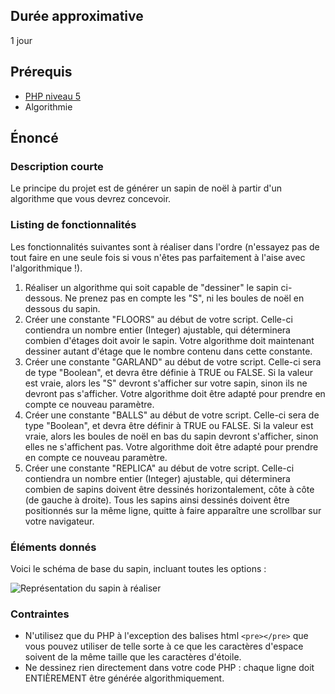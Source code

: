 ## Durée approximative

1 jour

## Prérequis

- <a href="https://microlead.fr/echelles/html" title="Prérequis en HTML" target="_blank">PHP niveau 5</a>
- Algorithmie

## Énoncé

### Description courte

Le principe du projet est de générer un sapin de noël à partir d'un algorithme que vous devrez concevoir.

### Listing de fonctionnalités

Les fonctionnalités suivantes sont à réaliser dans l'ordre (n'essayez pas de tout faire en une seule fois si vous n'êtes pas parfaitement à l'aise avec l'algorithmique !).

1. Réaliser un algorithme qui soit capable de "dessiner" le sapin ci-dessous. Ne prenez pas en compte les "S", ni les boules de noël en dessous du sapin.
2. Créer une constante "FLOORS" au début de votre script. Celle-ci contiendra un nombre entier (Integer) ajustable, qui déterminera combien d'étages doit avoir le sapin. Votre algorithme doit maintenant dessiner autant d'étage que le nombre contenu dans cette constante.
3. Créer une constante "GARLAND" au début de votre script. Celle-ci sera de type "Boolean", et devra être définie à TRUE ou FALSE. Si la valeur est vraie, alors les "S" devront s'afficher sur votre sapin, sinon ils ne devront pas s'afficher. Votre algorithme doit être adapté pour prendre en compte ce nouveau paramètre.
4. Créer une constante "BALLS" au début de votre script. Celle-ci sera de type "Boolean", et devra être définir à TRUE ou FALSE. Si la valeur est vraie, alors les boules de noël en bas du sapin devront s'afficher, sinon elles ne s'affichent pas. Votre algorithme doit être adapté pour prendre en compte ce nouveau paramètre.
5. Créer une constante "REPLICA" au début de votre script. Celle-ci contiendra un nombre entier (Integer) ajustable, qui déterminera combien de sapins doivent être dessinés horizontalement, côte à côte (de gauche à droite). Tous les sapins ainsi dessinés doivent être positionnés sur la même ligne, quitte à faire apparaître une scrollbar sur votre navigateur.

### Éléments donnés

Voici le schéma de base du sapin, incluant toutes les options : 

![Représentation du sapin à réaliser](https://raw.githubusercontent.com/Microleadoff/content/master/lang/fr/projects/images_projets/image_dessin_sapin.png)

### Contraintes

- N'utilisez que du PHP à l'exception des balises html ```<pre></pre>``` que vous pouvez utiliser de telle sorte à ce que les caractères d'espace soivent de la même taille que les caractères d'étoile.
- Ne dessinez rien directement dans votre code PHP : chaque ligne doit ENTIÈREMENT être générée algorithmiquement.